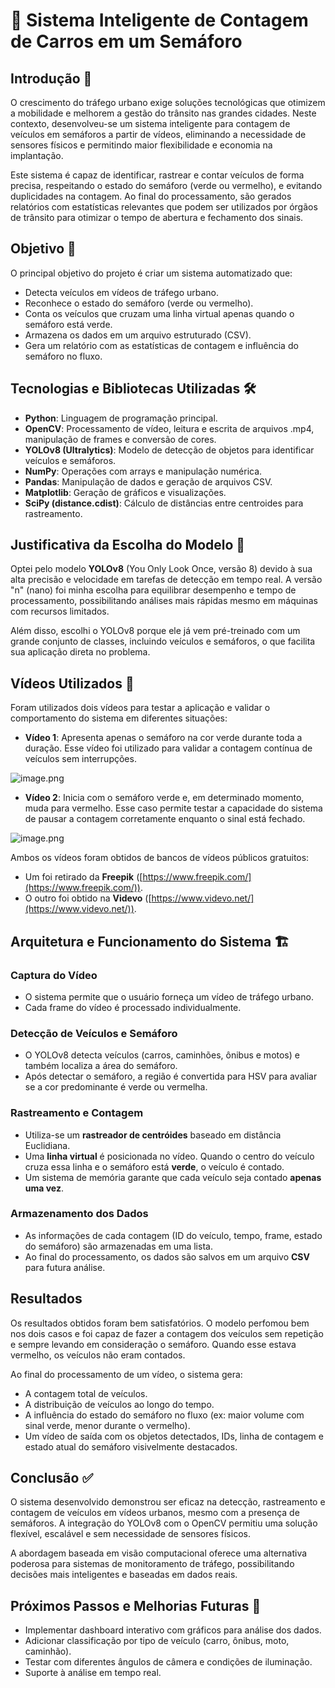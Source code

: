# 📘 Sistema Inteligente de Contagem de Carros em um Semáforo

## **Introdução** 📜

O crescimento do tráfego urbano exige soluções tecnológicas que otimizem a mobilidade e melhorem a gestão do trânsito nas grandes cidades. Neste contexto, desenvolveu-se um sistema inteligente para contagem de veículos em semáforos a partir de vídeos, eliminando a necessidade de sensores físicos e permitindo maior flexibilidade e economia na implantação.

Este sistema é capaz de identificar, rastrear e contar veículos de forma precisa, respeitando o estado do semáforo (verde ou vermelho), e evitando duplicidades na contagem. Ao final do processamento, são gerados relatórios com estatísticas relevantes que podem ser utilizados por órgãos de trânsito para otimizar o tempo de abertura e fechamento dos sinais.

## **Objetivo** 🎯

O principal objetivo do projeto é criar um sistema automatizado que:

- Detecta veículos em vídeos de tráfego urbano.
- Reconhece o estado do semáforo (verde ou vermelho).
- Conta os veículos que cruzam uma linha virtual apenas quando o semáforo está verde.
- Armazena os dados em um arquivo estruturado (CSV).
- Gera um relatório com as estatísticas de contagem e influência do semáforo no fluxo.

## **Tecnologias e Bibliotecas Utilizadas** 🛠️

- **Python**: Linguagem de programação principal.
- **OpenCV**: Processamento de vídeo, leitura e escrita de arquivos .mp4, manipulação de frames e conversão de cores.
- **YOLOv8 (Ultralytics)**: Modelo de detecção de objetos para identificar veículos e semáforos.
- **NumPy**: Operações com arrays e manipulação numérica.
- **Pandas**: Manipulação de dados e geração de arquivos CSV.
- **Matplotlib**: Geração de gráficos e visualizações.
- **SciPy (distance.cdist)**: Cálculo de distâncias entre centroides para rastreamento.

## **Justificativa da Escolha do Modelo** 🤖

Optei pelo modelo **YOLOv8** (You Only Look Once, versão 8) devido à sua alta precisão e velocidade em tarefas de detecção em tempo real. A versão "n" (nano) foi minha escolha para equilibrar desempenho e tempo de processamento, possibilitando análises mais rápidas mesmo em máquinas com recursos limitados.

Além disso, escolhi o YOLOv8 porque ele já vem pré-treinado com um grande conjunto de classes, incluindo veículos e semáforos, o que facilita sua aplicação direta no problema.

## **Vídeos Utilizados** 🎥

Foram utilizados dois vídeos para testar a aplicação e validar o comportamento do sistema em diferentes situações:

- **Vídeo 1**: Apresenta apenas o semáforo na cor verde durante toda a duração. Esse vídeo foi utilizado para validar a contagem contínua de veículos sem interrupções.

![image.png](29bec062-8fea-458d-a6b0-988fbf0716da.png)

- **Vídeo 2**: Inicia com o semáforo verde e, em determinado momento, muda para vermelho. Esse caso permite testar a capacidade do sistema de pausar a contagem corretamente enquanto o sinal está fechado.

![image.png](90ff8987-cf3e-4319-964b-6d475477db26.png)

Ambos os vídeos foram obtidos de bancos de vídeos públicos gratuitos:

- Um foi retirado da **Freepik** ([https://www.freepik.com/](https://www.freepik.com/)).
- O outro foi obtido na **Videvo** ([https://www.videvo.net/](https://www.videvo.net/)).

## **Arquitetura e Funcionamento do Sistema** 🏗️

### **Captura do Vídeo**

- O sistema permite que o usuário forneça um vídeo de tráfego urbano.
- Cada frame do vídeo é processado individualmente.

### **Detecção de Veículos e Semáforo**

- O YOLOv8 detecta veículos (carros, caminhões, ônibus e motos) e também localiza a área do semáforo.
- Após detectar o semáforo, a região é convertida para HSV para avaliar se a cor predominante é verde ou vermelha.

### **Rastreamento e Contagem**

- Utiliza-se um **rastreador de centróides** baseado em distância Euclidiana.
- Uma **linha virtual** é posicionada no vídeo. Quando o centro do veículo cruza essa linha e o semáforo está **verde**, o veículo é contado.
- Um sistema de memória garante que cada veículo seja contado **apenas uma vez**.

### **Armazenamento dos Dados**

- As informações de cada contagem (ID do veículo, tempo, frame, estado do semáforo) são armazenadas em uma lista.
- Ao final do processamento, os dados são salvos em um arquivo **CSV** para futura análise.

## **Resultados**

Os resultados obtidos foram bem satisfatórios. O modelo perfomou bem nos dois casos e foi capaz de fazer a contagem dos veículos sem repetição e sempre levando em consideração o semáforo. Quando esse estava vermelho, os veículos não eram contados.

Ao final do processamento de um vídeo, o sistema gera:

- A contagem total de veículos.
- A distribuição de veículos ao longo do tempo.
- A influência do estado do semáforo no fluxo (ex: maior volume com sinal verde, menor durante o vermelho).
- Um vídeo de saída com os objetos detectados, IDs, linha de contagem e estado atual do semáforo visivelmente destacados.

## **Conclusão** ✅

O sistema desenvolvido demonstrou ser eficaz na detecção, rastreamento e contagem de veículos em vídeos urbanos, mesmo com a presença de semáforos. A integração do YOLOv8 com o OpenCV permitiu uma solução flexível, escalável e sem necessidade de sensores físicos.

A abordagem baseada em visão computacional oferece uma alternativa poderosa para sistemas de monitoramento de tráfego, possibilitando decisões mais inteligentes e baseadas em dados reais.

## **Próximos Passos e Melhorias Futuras** 🚀

- Implementar dashboard interativo com gráficos para análise dos dados.
- Adicionar classificação por tipo de veículo (carro, ônibus, moto, caminhão).
- Testar com diferentes ângulos de câmera e condições de iluminação.
- Suporte à análise em tempo real.